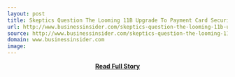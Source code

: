 ```yaml
---
layout: post
title: Skeptics Question The Looming 11B Upgrade To Payment Card Security
url: http://www.businessinsider.com/skeptics-question-the-looming-11b-upgrade-to-payment-card-security-2014-5
source: http://www.businessinsider.com/skeptics-question-the-looming-11b-upgrade-to-payment-card-security-2014-5
domain: www.businessinsider.com
image: 
---
```


<p></p>
<center><p><a href="http://www.businessinsider.com/skeptics-question-the-looming-11b-upgrade-to-payment-card-security-2014-5" style='padding:25px; font-sze:18px; font-weight: bold;'>Read Full Story</a></p></center>
